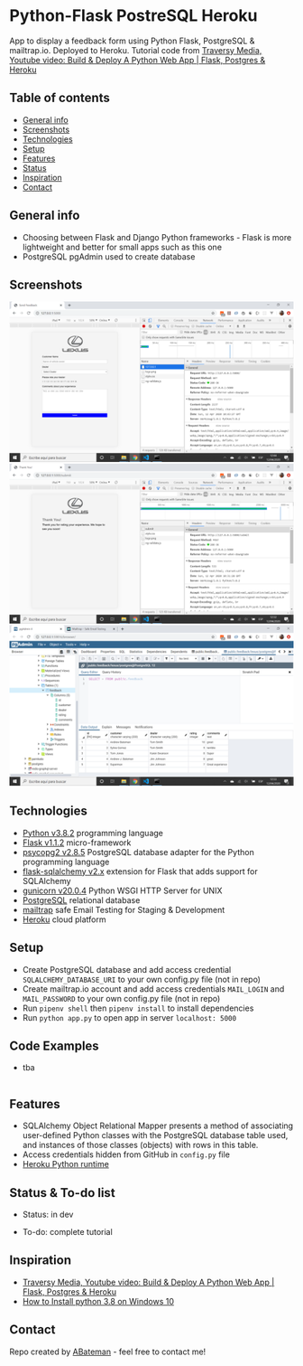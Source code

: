 # Python-Flask PostreSQL Heroku

App to display a feedback form using Python Flask, PostgreSQL & mailtrap.io. Deployed to Heroku. Tutorial code from [Traversy Media, Youtube video: Build & Deploy A Python Web App | Flask, Postgres & Heroku](https://www.youtube.com/watch?v=w25ea_I89iM)

## Table of contents

* [General info](#general-info)
* [Screenshots](#screenshots)
* [Technologies](#technologies)
* [Setup](#setup)
* [Features](#features)
* [Status](#status)
* [Inspiration](#inspiration)
* [Contact](#contact)

## General info

* Choosing between Flask and Django Python frameworks - Flask is more lightweight and better for small apps such as this one
* PostgreSQL pgAdmin used to create database

## Screenshots

![techData screen print](./img/form.png)
![techData screen print](./img/feedback.png)
![techData screen print](./img/postgres.png)

## Technologies

* [Python v3.8.2](https://www.python.org/) programming language
* [Flask v1.1.2](https://palletsprojects.com/p/flask/) micro-framework
* [psycopg2 v2.8.5](https://pypi.org/project/psycopg2/) PostgreSQL database adapter for the Python programming language
* [flask-sqlalchemy v2.x](https://flask-sqlalchemy.palletsprojects.com/en/2.x/) extension for Flask that adds support for SQLAlchemy
* [gunicorn v20.0.4](https://gunicorn.org/) Python WSGI HTTP Server for UNIX
* [PostgreSQL](https://www.postgresql.org/) relational database
* [mailtrap](https://mailtrap.io/) safe Email Testing for Staging & Development
* [Heroku](https://www.heroku.com/what) cloud platform

## Setup

* Create PostgreSQL database and add access credential `SQLALCHEMY_DATABASE_URI` to your own config.py file (not in repo)
* Create mailtrap.io account and add access credentials `MAIL_LOGIN` and `MAIL_PASSWORD` to your own config.py file (not in repo)
* Run `pipenv shell` then `pipenv install` to install dependencies
* Run `python app.py` to open app in server `localhost: 5000`

## Code Examples

* tba

```python

```

## Features

* SQLAlchemy Object Relational Mapper presents a method of associating user-defined Python classes with the PostgreSQL database table used, and instances of those classes (objects) with rows in this table.
* Access credentials hidden from GitHub in `config.py` file
* [Heroku Python runtime](https://devcenter.heroku.com/articles/python-runtimes)

## Status & To-do list

* Status: in dev

* To-do: complete tutorial

## Inspiration

* [Traversy Media, Youtube video: Build & Deploy A Python Web App | Flask, Postgres & Heroku](https://www.youtube.com/watch?v=w25ea_I89iM)
* [How to Install python 3.8 on Windows 10](https://www.youtube.com/watch?v=bnhQBUEpWlg)

## Contact

Repo created by [ABateman](https://www.andrewbateman.org) - feel free to contact me!
